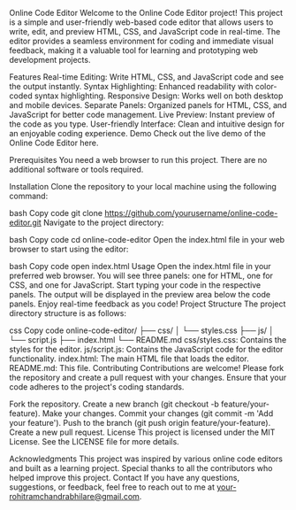 Online Code Editor
Welcome to the Online Code Editor project! This project is a simple and user-friendly web-based code editor that allows users to write, edit, and preview HTML, CSS, and JavaScript code in real-time. The editor provides a seamless environment for coding and immediate visual feedback, making it a valuable tool for learning and prototyping web development projects.

Features
Real-time Editing: Write HTML, CSS, and JavaScript code and see the output instantly.
Syntax Highlighting: Enhanced readability with color-coded syntax highlighting.
Responsive Design: Works well on both desktop and mobile devices.
Separate Panels: Organized panels for HTML, CSS, and JavaScript for better code management.
Live Preview: Instant preview of the code as you type.
User-friendly Interface: Clean and intuitive design for an enjoyable coding experience.
Demo
Check out the live demo of the Online Code Editor here.

Prerequisites
You need a web browser to run this project. There are no additional software or tools required.

Installation
Clone the repository to your local machine using the following command:

bash
Copy code
git clone https://github.com/yourusername/online-code-editor.git
Navigate to the project directory:

bash
Copy code
cd online-code-editor
Open the index.html file in your web browser to start using the editor:

bash
Copy code
open index.html
Usage
Open the index.html file in your preferred web browser.
You will see three panels: one for HTML, one for CSS, and one for JavaScript.
Start typing your code in the respective panels.
The output will be displayed in the preview area below the code panels.
Enjoy real-time feedback as you code!
Project Structure
The project directory structure is as follows:

css
Copy code
online-code-editor/
├── css/
│   └── styles.css
├── js/
│   └── script.js
├── index.html
└── README.md
css/styles.css: Contains the styles for the editor.
js/script.js: Contains the JavaScript code for the editor functionality.
index.html: The main HTML file that loads the editor.
README.md: This file.
Contributing
Contributions are welcome! Please fork the repository and create a pull request with your changes. Ensure that your code adheres to the project's coding standards.

Fork the repository.
Create a new branch (git checkout -b feature/your-feature).
Make your changes.
Commit your changes (git commit -m 'Add your feature').
Push to the branch (git push origin feature/your-feature).
Create a new pull request.
License
This project is licensed under the MIT License. See the LICENSE file for more details.

Acknowledgments
This project was inspired by various online code editors and built as a learning project.
Special thanks to all the contributors who helped improve this project.
Contact
If you have any questions, suggestions, or feedback, feel free to reach out to me at your-rohitramchandrabhilare@gmail.com.


